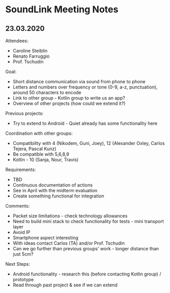 # SoundLink Meeting Notes

## 23.03.2020

Attendees:
* Caroline Steiblin
* Renato Farruggio
* Prof. Tschudin

Goal: 
* Short distance communication via sound from phone to phone
* Letters and numbers over frequency or tone (0-9, a-z, punctuation), around 50 characters to encode
* Link to other group - Kotlin group to write us an app?
* Overview of other projects (how could we extend it?)

Previous projects:
* Try to extend to Android - Quiet already has some functionality here

Coordination with other groups:
* Compatibility with 4 (Nikodem, Guni, Joey), 12 (Alexander Oxley, Carlos Tejera, Pascal Kunz)
* Be compatible with 5,6,8,9
* Kotlin - 10 (Sanja, Nour, Travis)

Requirements:
* TBD
* Continuous documentation of actions
* See in April with the midterm evaluation
* Create something functional for integration

Comments:
* Packet size limitations - check technology allowances
* Need to build mini stack to check functionality for tests - mini transport layer
* Avoid IP
* Smartphone aspect interesting
* With ideas contact Carlos (TA) and/or Prof. Tschudin
* Can we go further than previous groups' work - longer distance than just 5cm?

Next Steps:
* Android functionality - research this (before contacting Kotlin group) / prototype
* Read through past project & see if we can extend
